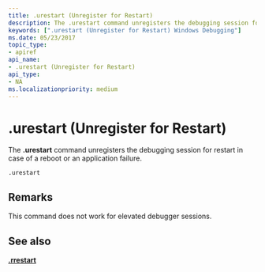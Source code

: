 ```yaml
---
title: .urestart (Unregister for Restart)
description: The .urestart command unregisters the debugging session for restart in case of a reboot or an application failure.
keywords: [".urestart (Unregister for Restart) Windows Debugging"]
ms.date: 05/23/2017
topic_type:
- apiref
api_name:
- .urestart (Unregister for Restart)
api_type:
- NA
ms.localizationpriority: medium
---
```


# .urestart (Unregister for Restart)


The **.urestart** command unregisters the debugging session for restart in case of a reboot or an application failure.

```dbgcmd
.urestart
```

## Remarks

This command does not work for elevated debugger sessions.

## <span id="see_also"></span>See also


[**.rrestart**](-rrestart--register-for-restart-.md)

 

 






